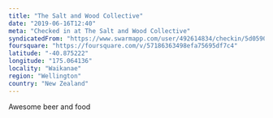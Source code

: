 ```yaml
---
title: "The Salt and Wood Collective"
date: "2019-06-16T12:40"
meta: "Checked in at The Salt and Wood Collective"
syndicatedFrom: "https://www.swarmapp.com/user/492614834/checkin/5d059000dd12bc000891b6e8"
foursquare: "https://foursquare.com/v/57186363498efa75695df7c4"
latitude: "-40.875222"
longitude: "175.064136"
locality: "Waikanae"
region: "Wellington"
country: "New Zealand"
---
```

Awesome beer and food
